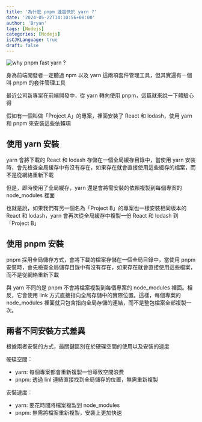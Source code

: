 ```yaml
---
title: '為什麼 pnpm 速度快於 yarn ?'
date: '2024-05-22T14:10:56+08:00'
author: 'Bryan'
tags: [Nodejs]
categories: [Nodejs]
isCJKLanguage: true
draft: false
---
```

![why pnpm fast yarn ?](/images/Node/pnpm/why-pnpm.png)

身為前端開發者一定聽過 npm 以及 yarn 這兩項套件管理工具，但其實還有一個叫 pnpm 的套件管理工具

最近公司新專案在前端開發中，從 yarn 轉向使用 pnpm，這篇就來說一下體驗心得

假如有一個叫做「Project A」的專案，裡面安裝了 React 和 lodash，使用 yarn 和 pnpm 來安裝這些依賴項

## 使用 yarn 安裝
yarn 會將下載的 React 和 lodash 存儲在一個全局緩存目錄中，當使用 yarn 安裝時，會先檢查全局緩存中有沒有存在，如果存在就會直接使用這些緩存的檔案，而不是從網絡重新下載

但是，即時使用了全局緩存，yarn 還是會將需安裝的依賴複製到每個專案的 node_modules 裡面

也就是說，如果我們有另一個名為「Project B」的專案也一樣安裝相同版本的 React 和 lodash，yarn 會再次從全局緩存中複製一份 React 和 lodash 到 「Project B」

## 使用 pnpm 安裝
pnpm 採用全局儲存方式，會將下載的檔案存儲在一個全局目錄中，當使用 pnpm 安裝時，會先檢查全局儲存目錄中有沒有存在，如果存在就會直接使用這些檔案，而不是從網絡重新下載

與 yarn 不同的是 pnpm 不會將檔案複製到每個專案的 node_modules 裡面。相反，它會使用 link 方式直接指向全局存儲中的實際位置。這樣，每個專案的 node_modules 裡面就只包含指向全局存儲的連結，而不是整包檔案全部複製一次。

## 兩者不同安裝方式差異
根據兩者安裝的方式，最關鍵區別在於硬碟空間的使用以及安裝的速度

硬碟空間：
  * yarn: 每個專案都會重新複製一份導致空間浪費
  * pnpm: 透過 linl 連結直接找到全局儲存的位置，無需重新複製
  
安裝速度：
  * yarn: 要花時間將檔案複製到 node_modules
  * pnpm: 無需將檔案重新複製，安裝上更加快速
